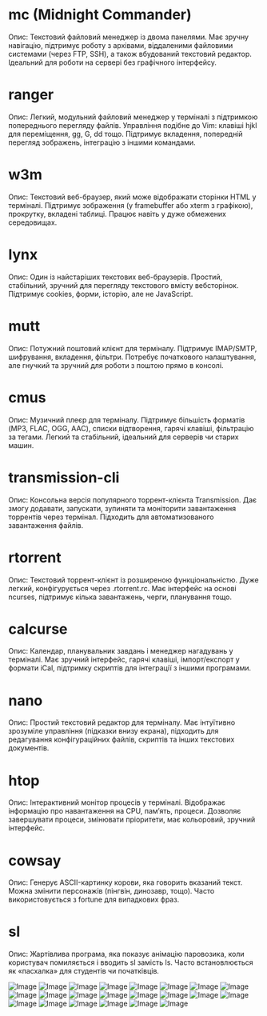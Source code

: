 # mc (Midnight Commander)
Опис:
Текстовий файловий менеджер із двома панелями. Має зручну навігацію, підтримує роботу з архівами, віддаленими файловими системами (через FTP, SSH), а також вбудований текстовий редактор. Ідеальний для роботи на сервері без графічного інтерфейсу.

# ranger
Опис:
Легкий, модульний файловий менеджер у терміналі з підтримкою попереднього перегляду файлів. Управління подібне до Vim: клавіші hjkl для переміщення, gg, G, dd тощо. Підтримує вкладення, попередній перегляд зображень, інтеграцію з іншими командами.

# w3m
Опис:
Текстовий веб-браузер, який може відображати сторінки HTML у терміналі. Підтримує зображення (у framebuffer або xterm з графікою), прокрутку, вкладені таблиці. Працює навіть у дуже обмежених середовищах.

# lynx
Опис:
Один із найстаріших текстових веб-браузерів. Простий, стабільний, зручний для перегляду текстового вмісту вебсторінок. Підтримує cookies, форми, історію, але не JavaScript.

# mutt
Опис:
Потужний поштовий клієнт для терміналу. Підтримує IMAP/SMTP, шифрування, вкладення, фільтри. Потребує початкового налаштування, але гнучкий та зручний для роботи з поштою прямо в консолі.

# cmus
Опис:
Музичний плеєр для терміналу. Підтримує більшість форматів (MP3, FLAC, OGG, AAC), списки відтворення, гарячі клавіші, фільтрацію за тегами. Легкий та стабільний, ідеальний для серверів чи старих машин.

# transmission-cli
Опис:
Консольна версія популярного торрент-клієнта Transmission. Дає змогу додавати, запускати, зупиняти та моніторити завантаження торрентів через термінал. Підходить для автоматизованого завантаження файлів.


# rtorrent
Опис:
Текстовий торрент-клієнт із розширеною функціональністю. Дуже легкий, конфігурується через .rtorrent.rc. Має інтерфейс на основі ncurses, підтримує кілька завантажень, черги, планування тощо.

# calcurse
Опис:
Календар, планувальник завдань і менеджер нагадувань у терміналі. Має зручний інтерфейс, гарячі клавіші, імпорт/експорт у формати iCal, підтримку скриптів для інтеграції з іншими програмами.


# nano
Опис:
Простий текстовий редактор для терміналу. Має інтуїтивно зрозуміле управління (підказки внизу екрана), підходить для редагування конфігураційних файлів, скриптів та інших текстових документів.

# htop
Опис:
Інтерактивний монітор процесів у терміналі. Відображає інформацію про навантаження на CPU, пам’ять, процеси. Дозволяє завершувати процеси, змінювати пріоритети, має кольоровий, зручний інтерфейс.

# cowsay
Опис:
Генерує ASCII-картинку корови, яка говорить вказаний текст. Можна змінити персонажів (пінгвін, динозавр, тощо). Часто використовується з fortune для випадкових фраз.

# sl
Опис:
Жартівлива програма, яка показує анімацію паровозика, коли користувач помиляється і вводить sl замість ls. Часто встановлюється як «пасхалка» для студентів чи початківців.



![Image](https://github.com/user-attachments/assets/182852f0-1257-4948-913d-d15fd52b001b)
![Image](https://github.com/user-attachments/assets/995388ee-f977-425a-b44e-ffef566c1702)
![Image](https://github.com/user-attachments/assets/d17a352e-929a-4e78-b9e9-19a6438df480)
![Image](https://github.com/user-attachments/assets/a533971e-7d17-4e9d-a071-9bc37e1e33e8)
![Image](https://github.com/user-attachments/assets/86458904-b8ba-452f-b176-e37b35a9e9cf)
![Image](https://github.com/user-attachments/assets/5303a5e9-38b9-4c39-988d-8118986c5542)
![Image](https://github.com/user-attachments/assets/8e1daa4e-30cd-4f63-a467-84db3430e9de)
![Image](https://github.com/user-attachments/assets/0f29a422-2dfd-4c26-9f18-425f616b570b)
![Image](https://github.com/user-attachments/assets/4a32c85d-790c-4d90-8dbf-39fb39ba173c)
![Image](https://github.com/user-attachments/assets/4b61bae6-5f05-4881-bee4-a6509ec168a4)
![Image](https://github.com/user-attachments/assets/a8a7fc49-9c94-4a17-b5b1-1e56736c0045)
![Image](https://github.com/user-attachments/assets/89f45efd-319b-41fb-b244-cea429640f20)
![Image](https://github.com/user-attachments/assets/e0618abf-43bd-4110-bc98-eb2eb275a887)
![Image](https://github.com/user-attachments/assets/8694da28-6c34-46e3-af07-00f669350417)
![Image](https://github.com/user-attachments/assets/e4b9494f-ccf4-4557-ac61-968f1abb97d0)
![Image](https://github.com/user-attachments/assets/6304c0b8-e3ff-40a5-a7d5-0a4d82105d0f)
![Image](https://github.com/user-attachments/assets/32e72ef7-bdba-436a-a8c5-05cde2c8d0ee)
![Image](https://github.com/user-attachments/assets/b9dad40f-2569-4458-b898-0c86c8b5655b)
![Image](https://github.com/user-attachments/assets/224399cf-a876-46aa-b064-1de1a6008e5c)
![Image](https://github.com/user-attachments/assets/43aadda7-2ff1-4639-95da-4f0067e50191)
![Image](https://github.com/user-attachments/assets/6bd5b2c5-26c9-462d-a805-3e5bff73f9f0)
![Image](https://github.com/user-attachments/assets/c5a47e31-3c3c-443f-9e3f-5efc0a51f814)
